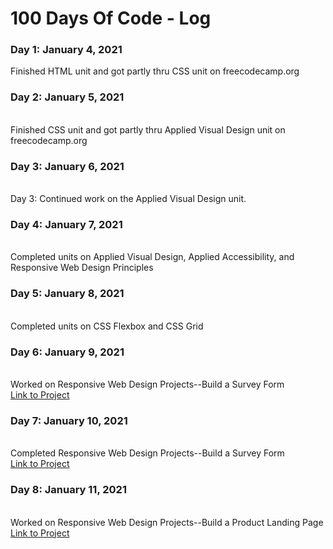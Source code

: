# 100 Days Of Code - Log

### Day 1: January 4, 2021
Finished HTML unit and got partly thru CSS unit on freecodecamp.org
<br>
<h3><b>Day 2: January 5, 2021</b></h3>
<br>
Finished CSS unit and got partly thru Applied Visual Design unit on freecodecamp.org
<br>
<h3><b>Day 3: January 6, 2021</b></h3>
<br>
Day 3: Continued work on the Applied Visual Design unit. 
<br>
<h3><b>Day 4: January 7, 2021</b></h3>
<br>
Completed units on Applied Visual Design, Applied Accessibility, and Responsive Web Design Principles
<br>
<h3><b>Day 5: January 8, 2021</b></h3>
<br>
Completed units on CSS Flexbox and CSS Grid
<br>
<h3><b>Day 6: January 9, 2021</b></h3>
<br>
Worked on Responsive Web Design Projects--Build a Survey Form
<br>
<a href="https://codepen.io/lmlanigan/pen/RwGBZdr">Link to Project</a>
<br>
<h3><b>Day 7: January 10, 2021</b></h3>
<br>
Completed Responsive Web Design Projects--Build a Survey Form
<br>
<a href="https://codepen.io/lmlanigan/pen/RwGBZdr">Link to Project</a>
<br>
<h3><b>Day 8: January 11, 2021</b></h3>
<br>
Worked on Responsive Web Design Projects--Build a Product Landing Page</a>
<br>
<a href="https://codepen.io/lmlanigan/pen/yLaxQZY">Link to Project</a>
